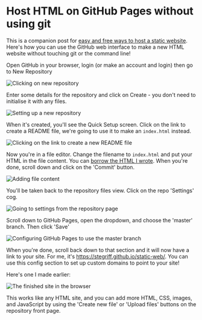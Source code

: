 # Host HTML on GitHub Pages without using git

This is a companion post for [easy and free ways to host a static website][easy]. Here's how you can use the GitHub web interface to make a new HTML website without touching git or the command line!

[easy]: ./easy-and-free-ways-to-host-a-static-website

Open GitHub in your browser, login (or make an account and login) then go to New Repository

<img class="fn" alt="Clicking on new repository" src="./posts/github-pages/newrepo.jpg">

Enter some details for the repository and click on Create - you don't need to initialise it with any files.

<img class="fn" alt="Setting up a new repository" src="./posts/github-pages/createrepo.jpg">

When it's created, you'll see the Quick Setup screen. Click on the link to create a README file, we're going to use it to make an `index.html` instead.

<img class="fn" alt="Clicking on the link to create a new README file" src="./posts/github-pages/addfile.jpg">

Now you're in a file editor. Change the filename to `index.html` and put your HTML in the file content. You can [borrow the HTML I wrote][borrow]. When you're done, scroll down and click on the 'Commit' button.

[borrow]: https://github.com/SteGriff/static-web/blob/master/index.html

<img class="fn" alt="Adding file content" src="./posts/github-pages/index.jpg">

You'll be taken back to the repository files view. Click on the repo 'Settings' cog.

<img class="fn" alt="Going to settings from the repository page" src="./posts/github-pages/gosettings.jpg">

Scroll down to GitHub Pages, open the dropdown, and choose the 'master' branch. Then click 'Save'

<img class="fn" alt="Configuring GitHub Pages to use the master branch" src="./posts/github-pages/ghpages.jpg">

When you're done, scroll back down to that section and it will now have a link to your site. For me, it's <https://stegriff.github.io/static-web/>. You can use this config section to set up custom domains to point to your site!

Here's one I made earlier:

<img class="fn" alt="The finished site in the browser" src="./posts/github-pages/finished.jpg">

This works like any HTML site, and you can add more HTML, CSS, images, and JavaScript by using the 'Create new file' or 'Upload files' buttons on the repository front page.

